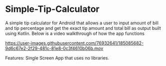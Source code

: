 # Simple-Tip-Calculator
A simple tip calculator for Android that allows a user to input amount of bill and tip percentage and get the exact tip amount and total bill as output built using Kotlin.
Below is a video walkthrough of how the app functions


https://user-images.githubusercontent.com/76932641/185085682-9d6c67e2-2f29-481c-81e8-0c3f4610b06b.mov

Features:
Single Screen App that uses no libraries.
